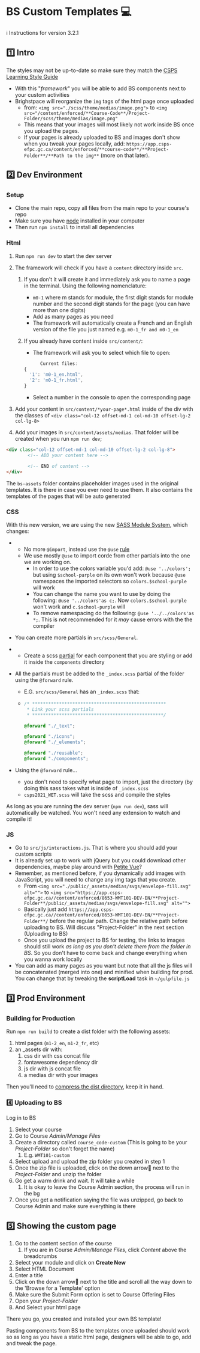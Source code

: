 # BS Custom Templates 💻

ℹ️ Instructions for version 3.2.1

## 1️⃣ Intro

The styles may not be up-to-date so make sure they match the [CSPS Learning Style Guide](https://app.csps-efpc.gc.ca/d2l/le/lessons/9343/units/18152)

* With this "*framework*" you will be able to add BS components next to your custom activities
* Brighstpace will reorganize the `img` tags of the html page once uploaded
  * from: `<img src="./scss/theme/medias/image.png">` to `<img src="/content/enforced/**Course-Code**/Project-Folder/scss/theme/medias/image.png"`
  * This means that your images will most likely not work inside BS once you upload the pages.
  * If your pages is already uploaded to BS and images don't show when you tweak your pages locally, add: `https://app.csps-efpc.gc.ca/content/enforced/**course-code**/**Project-Folder**/**Path to the img**` (more on that later).

## 2️⃣ Dev Environment

### Setup

* Clone the main repo, copy all files from the main repo to your course's repo
* Make sure you have [node](https://nodejs.dev/) installed in your computer
* Then run `npm install` to install all dependencies

### Html

1. Run `npm run dev` to start the dev server
2. The framework will check if you have a `content` directory inside `src`.

   1. If you don't it will create it and immediately ask you to name a page in the terminal. Using the following nomenclature:

      * `m0-1` where m stands for module, the first digit stands for module number and the second digit stands for the page (you can have more than one digits)
      * Add as many pages as you need
      * The framework will automatically create a French and an English version of the file you just named e.g. `m0-1_fr and m0-1_en`
   2. If you already have content inside `src/content/`:

      * The framework will ask you to select which file to open:

      ```js
            Current files:
      {
        '1': 'm0-1_en.html',
        '2': 'm0-1_fr.html',
      }

      ```

      * Select a number in the console to open the corresponding page
3. Add your content in `src/content/*your-page*.html` inside of the div with the classes of `<div class="col-12 offset-md-1 col-md-10 offset-lg-2 col-lg-8>`
4. Add your images in `src/content/assets/medias`. That folder will be created when you run `npm run dev`;

```html
<div class="col-12 offset-md-1 col-md-10 offset-lg-2 col-lg-8">
        <!-- ADD your content here -->

        <!-- END of content -->
</div>

```

The `bs-assets` folder contains placeholder images used in the original templates. It is there in case you ever need to use them. It also contains the templates of the pages that will be auto generated

### CSS

With this new version, we are using the new [SASS Module System](https://sass-lang.com/blog/the-module-system-is-launched), which changes:

* * No more `@import`, instead use the `@use` [rule](https://sass-lang.com/blog/the-module-system-is-launched#use-the-heart-of-the-module-system)
  * We use mostly `@use` to import corde from other partials into the one we are working on.
    * In order to use the colors variable you'd add: `@use '../colors';` but using `$school-purple` on its own won't work because `@use` namespaces the imported selectors so `colors.$school-purple` will work
    * You can change the name you want to use by doing the following: `@use '../colors'as c;`. Now `colors.$school-purple` won't work and `c.$school-purple` will
    * To remove namespacing do the following: `@use '../../colors'as *;`. This is not recommended for it *may* cause errors with the the compiler
* You can create more partials in `src/scss/General`.
* * Create a scss [partial](https://sass-lang.com/guide#topic-4) for each component that you are styling or add it inside the `components` directory
* All the partials must be added to the `_index.scss` partial of the folder using the `@forward` rule.

  * E.G. `src/scss/General` has an `_index.scss` that:
  * ```scss
    /* **************************************************
     * Link your scss partials
     * *************************************************/

    @forward "./_text";

    @forward "./icons";
    @forward "./_elements";

    @forward "./reusable";
    @forward "./components";
    ```
* Using the `@forward` rule...

  * you don't need to specify what page to import, just the directory (by doing this sass takes what is inside of `_index.scss`
  * `csps2021_WET.scss` will take the scss and compile the styles

As long as you are running the dev server (`npm run dev`), sass will automatically be watched. You won't need any extension to watch and compile it!

### JS

* Go to `src/js/interactions.js`. That is where you should add your custom scripts
* It is already set up to work with jQuery but you could download other dependencies, maybe play around with [Petite Vue](https://github.com/vuejs/petite-vue)?
* Remember, as mentioned before, if you dynamically add images with JavaScript, you will need to change any img tags that you create.
  * From `<img src="./public/_assets/medias/svgs/envelope-fill.svg" alt="">` to `<img src="https://app.csps-efpc.gc.ca//content/enforced/8653-WMT101-DEV-EN/**Project-Folder**/public/_assets/medias/svgs/envelope-fill.svg" alt="">`
  * Basically just add `https://app.csps-efpc.gc.ca//content/enforced/8653-WMT101-DEV-EN/**Project-Folder**/` before the regular path. Change the relative path before uploading to BS. Will discuss "Project-Folder" in the next section (Uploading to BS)
  * Once you upload the project to BS for testing, the links to images should still work *as long as you don't delete them from the folder in BS*. So you don't have to come back and change everything when you wanna work locally
* You can add as many pages as you want but note that all the js files will be concatenated (merged into one) and minified when building for prod. You can change that by tweaking the **scriptLoad** task in `~/gulpfile.js`

## 3️⃣ Prod Environment

### Building for Production

Run `npm run build` to create a dist folder with the following assets:

1. html pages (`m1-2_en`, `m1-2_fr`, etc)
2. an _assets dir with:
   1. css dir with css concat file
   2. fontawesome dependency dir
   3. js dir with js concat file
   4. a medias dir with your images

Then you'll need to [compress the dist directory](https://www.businessinsider.com/how-to-unzip-files-windows-10), keep it in hand.

### 4️⃣ Uploading to BS

Log in to BS

1. Select your course
2. Go to Course *Admin/Manage Files*
3. Create a directory called `course_code-custom` (This is going to be your *Project-Folder* so don't forget the name)
   1. E.g. `WMT101-custom`
4. Select upload and upload the zip folder you created in step 1
5. Once the zip file is uploaded, click on the down arrow🔽 next to the *Project-Folder* and unzip the folder
6. Go get a warm drink and wait. It will take a while
   1. It is okay to leave the Course Admin section, the process will run in the bg
7. Once you get a notification saying the file was unzipped, go back to Course Admin and make sure everything is there

## 5️⃣ Showing the custom page

1. Go to the content section of the course
   1. If you are in Course *Admin/Manage Files*, click *Content* above the breadcrumbs
2. Select your module and click on **Create New**
3. Select HTML Document
4. Enter a title
5. Click on the down arrow🔽 next to the title and scroll all the way down to the 'Browse for a Template' option
6. Make sure the Submit Form option is set to Course Offering Files
7. Open your *Project-Folder*
8. And Select your html page

There you go, you created and installed your own BS template!

Pasting components from BS to the templates once uploaded should work so as long as you have a static html page, designers will be able to go, add and tweak the page.

